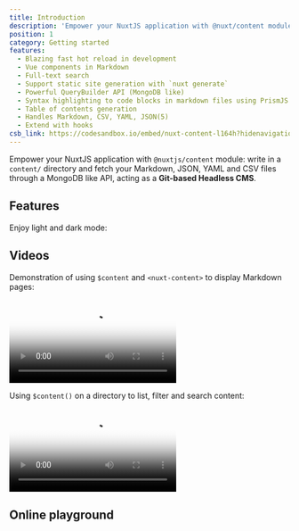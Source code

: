 ```yaml
---
title: Introduction
description: 'Empower your NuxtJS application with @nuxt/content module: write in a content/ directory and fetch your Markdown, JSON, YAML and CSV files through a MongoDB like API, acting as Git-based Headless CMS.'
position: 1
category: Getting started
features:
  - Blazing fast hot reload in development
  - Vue components in Markdown
  - Full-text search
  - Support static site generation with `nuxt generate`
  - Powerful QueryBuilder API (MongoDB like)
  - Syntax highlighting to code blocks in markdown files using PrismJS.
  - Table of contents generation
  - Handles Markdown, CSV, YAML, JSON(5)
  - Extend with hooks
csb_link: https://codesandbox.io/embed/nuxt-content-l164h?hidenavigation=1&theme=dark
---
```


Empower your NuxtJS application with `@nuxtjs/content` module: write in a `content/` directory and fetch your Markdown, JSON, YAML and CSV files through a MongoDB like API, acting as a **Git-based Headless CMS**.

## Features

<base-list :items="features"></base-list>

<p class="flex items-center">Enjoy light and dark mode: <color-switcher class="p-2"></color-switcher></p>

## Videos

Demonstration of using `$content` and `<nuxt-content>` to display Markdown pages:

<video poster="https://res.cloudinary.com/nuxt/video/upload/v1588091670/nuxt-content_wxnjje.jpg" loop playsinline controls>
  <source src="https://res.cloudinary.com/nuxt/video/upload/v1588091670/nuxt-content_wxnjje.webm" type="video/webm" />
  <source src="https://res.cloudinary.com/nuxt/video/upload/v1588091670/nuxt-content_wxnjje.mp4" type="video/mp4" />
  <source src="https://res.cloudinary.com/nuxt/video/upload/v1588091670/nuxt-content_wxnjje.ogv" type="video/ogg" />
</video>

<br>

Using `$content()` on a directory to list, filter and search content:

<video poster="https://res.cloudinary.com/nuxt/video/upload/v1588095794/nuxt-content-movies_c0cq9p.jpg" loop playsinline controls>
  <source src="https://res.cloudinary.com/nuxt/video/upload/v1588095794/nuxt-content-movies_c0cq9p.webm" type="video/webm" />
  <source src="https://res.cloudinary.com/nuxt/video/upload/v1588095794/nuxt-content-movies_c0cq9p.mp4" type="video/mp4" />
  <source src="https://res.cloudinary.com/nuxt/video/upload/v1588095794/nuxt-content-movies_c0cq9p.ogv" type="video/ogg" />
</video>

## Online playground

<code-sandbox :src="csb_link"></code-sandbox>

